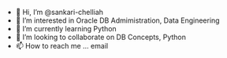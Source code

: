 - 👋 Hi, I’m @sankari-chelliah
- 👀 I’m interested in Oracle DB Admimistration, Data Engineering
- 🌱 I’m currently learning Python
- 💞️ I’m looking to collaborate on DB Concepts, Python
- 📫 How to reach me ... email

<!---
sankari-chelliah/sankari-chelliah is a ✨ special ✨ repository because its `README.md` (this file) appears on your GitHub profile.
You can click the Preview link to take a look at your changes.
--->
